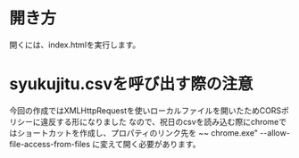# 開き方
開くには、index.htmlを実行します。
# syukujitu.csvを呼び出す際の注意
今回の作成ではXMLHttpRequestを使いローカルファイルを開いたためCORSポリシーに違反する形になりました
なので、祝日のcsvを読み込む際にchromeではショートカットを作成し、プロパティのリンク先を
~~ chrome.exe" --allow-file-access-from-files
に変えて開く必要があります。
